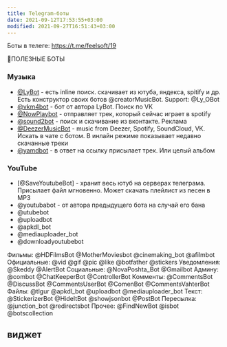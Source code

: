 ```yaml
---
title: Telegram-боты
date: 2021-09-12T17:53:55+03:00
modified: 2021-09-27T16:51:43+03:00
---
```


Боты в телеге: <https://t.me/feelsoft/19>

🚀ПОЛЕЗНЫЕ БОТЫ

### **Музыка**
- [@LyBot](tg://resolve?domain=LyBot) - есть inline поиск. скачивает из ютуба, яндекса, spitify и др. Есть конструктор своих ботов @creatorMusicBot. Support: @Ly_OBot
- [@vkm4bot](tg://resolve?domain=vkm4bot) - бот от автора LyBot. Поиск по VK
- [@NowPlaybot](tg://resolve?domain=NowPlaybot) - отправляет трек, который сейчас играет в spotify
- [@sound2bot](tg://resolve?domain=sound2bot) - поиск и скачивание из вконтакте. Реклама 
- [@DeezerMusicBot](tg://resolve?domain=DeezerMusicBot) - music from Deezer, Spotify, SoundCloud, VK. Искать в чате с ботом. В инлайн режиме показывает недавно скачанные треки
- [@yamdbot](tg://resolve?domain=yamdbot) - в ответ на ссылку присылает трек. Или целый альбом

### **YouTube**
- [@SaveYoutubeBot] - хранит весь ютуб на серверах телеграма. Присылает файл мгновенно. Может скачать плейлист из песен в MP3
- @youtubabot - от автора предыдущего бота на случай его бана
- @utubebot 
- @uploadbot 
- @apkdl_bot 
- @mediauploader_bot 
- @downloadyoutubebot

Фильмы: @HDFilmsBot @MotherMoviesbot @cinemaking_bot @afilmbot
Официальные: @vid @gif @pic @like @botfather @stickers
Уведомления: @Skeddy @AlertBot
Социальные: @NovaPoshta_Bot @Gmailbot
Админу: @combot @ChatKeeperBot @ControllerBot
Комменты: @CommentsBot @DiscussBot @CommentsUserBot @ComenBot @CommentsVahterBot
Файлы: @tlgur @apkdl_bot @uploadbot @mediauploader_bot
Текст: @StickerizerBot @HideItBot @showjsonbot @PostBot
Пересылка: @junction_bot @redirectsbot
Прочее: @FindNewBot @isbot @botscollection




## виджет
<script async src="https://telegram.org/js/telegram-widget.js?15" data-telegram-post="FeelSoft/19" data-width="100%"></script>
